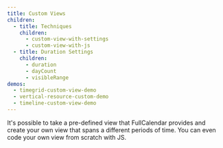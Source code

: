 ```yaml
---
title: Custom Views
children:
  - title: Techniques
    children:
      - custom-view-with-settings
      - custom-view-with-js
  - title: Duration Settings
    children:
      - duration
      - dayCount
      - visibleRange
demos:
  - timegrid-custom-view-demo
  - vertical-resource-custom-demo
  - timeline-custom-view-demo
---
```


It's possible to take a pre-defined view that FullCalendar provides and create your own view that spans a different periods of time. You can even code your own view from scratch with JS.
